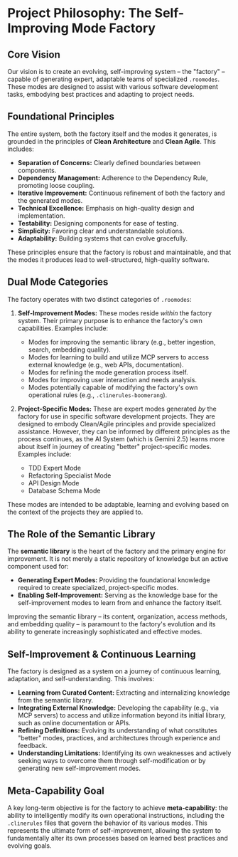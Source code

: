 # Project Philosophy: The Self-Improving Mode Factory

## Core Vision

Our vision is to create an evolving, self-improving system – the "factory" – capable of generating expert, adaptable teams of specialized `.roomodes`. These modes are designed to assist with various software development tasks, embodying best practices and adapting to project needs.

## Foundational Principles

The entire system, both the factory itself and the modes it generates, is grounded in the principles of **Clean Architecture** and **Clean Agile**. This includes:

*   **Separation of Concerns:** Clearly defined boundaries between components.
*   **Dependency Management:** Adherence to the Dependency Rule, promoting loose coupling.
*   **Iterative Improvement:** Continuous refinement of both the factory and the generated modes.
*   **Technical Excellence:** Emphasis on high-quality design and implementation.
*   **Testability:** Designing components for ease of testing.
*   **Simplicity:** Favoring clear and understandable solutions.
*   **Adaptability:** Building systems that can evolve gracefully.

These principles ensure that the factory is robust and maintainable, and that the modes it produces lead to well-structured, high-quality software.

## Dual Mode Categories

The factory operates with two distinct categories of `.roomodes`:

1.  **Self-Improvement Modes:** These modes reside *within* the factory system. Their primary purpose is to enhance the factory's own capabilities. Examples include:
    *   Modes for improving the semantic library (e.g., better ingestion, search, embedding quality).
    *   Modes for learning to build and utilize MCP servers to access external knowledge (e.g., web APIs, documentation).
    *   Modes for refining the mode generation process itself.
    *   Modes for improving user interaction and needs analysis.
    *   Modes potentially capable of modifying the factory's own operational rules (e.g., `.clinerules-boomerang`).

2.  **Project-Specific Modes:** These are expert modes generated *by* the factory for use in specific software development projects. They are designed to embody Clean/Agile principles and provide specialized assistance. However, they can be informed by different principles as the process continues, as the AI System (which is Gemini 2.5) learns more about itself in journey of creating "better" project-specific modes. Examples include:
    *   TDD Expert Mode
    *   Refactoring Specialist Mode
    *   API Design Mode
    *   Database Schema Mode

These modes are intended to be adaptable, learning and evolving based on the context of the projects they are applied to.

## The Role of the Semantic Library

The **semantic library** is the heart of the factory and the primary engine for improvement. It is not merely a static repository of knowledge but an active component used for:

*   **Generating Expert Modes:** Providing the foundational knowledge required to create specialized, project-specific modes.
*   **Enabling Self-Improvement:** Serving as the knowledge base for the self-improvement modes to learn from and enhance the factory itself.

Improving the semantic library – its content, organization, access methods, and embedding quality – is paramount to the factory's evolution and its ability to generate increasingly sophisticated and effective modes.

## Self-Improvement & Continuous Learning

The factory is designed as a system on a journey of continuous learning, adaptation, and self-understanding. This involves:

*   **Learning from Curated Content:** Extracting and internalizing knowledge from the semantic library.
*   **Integrating External Knowledge:** Developing the capability (e.g., via MCP servers) to access and utilize information beyond its initial library, such as online documentation or APIs.
*   **Refining Definitions:** Evolving its understanding of what constitutes "better" modes, practices, and architectures through experience and feedback.
*   **Understanding Limitations:** Identifying its own weaknesses and actively seeking ways to overcome them through self-modification or by generating new self-improvement modes.

## Meta-Capability Goal

A key long-term objective is for the factory to achieve **meta-capability**: the ability to intelligently modify its own operational instructions, including the `.clinerules` files that govern the behavior of its various modes. This represents the ultimate form of self-improvement, allowing the system to fundamentally alter its own processes based on learned best practices and evolving goals.